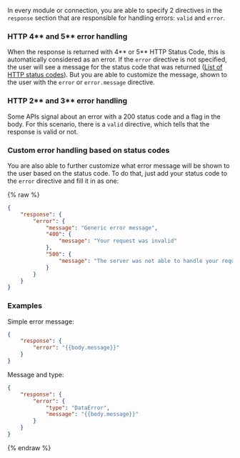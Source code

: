 In every module or connection, you are able to specify 2 directives in
the `response` section that are responsible for handling errors:
`valid` and `error`.

### HTTP 4** and 5** error handling

When the response is returned with 4** or 5** HTTP Status Code, this is
automatically considered as an error. If the `error` directive is not
specified, the user will see a message for the status code that was
returned
([List of HTTP status codes](https://en.wikipedia.org/wiki/List_of_HTTP_status_codes#4xx_Client_Error)).
But you are able to customize the message, shown to the user with the
`error` or `error.message` directive.

### HTTP 2** and 3** error handling

Some APIs signal about an error with a 200 status code and a flag in the
body. For this scenario, there is a `valid` directive, which tells that
the response is valid or not.

### Custom error handling based on status codes

You are also able to further customize what error message will be shown
to the user based on the status code. To do that, just add your status
code to the `error` directive and fill it in as one:

{% raw %}
```json
{
    "response": {
        "error": {
            "message": "Generic error message",
            "400": {
                "message": "Your request was invalid"
            },
            "500": {
                "message": "The server was not able to handle your request"
            }
        }
    }
}
```

### Examples

Simple error message:

```json
{
    "response": {
        "error": "{{body.message}}"
    }
}
```

Message and type:

```json
{
    "response": {
        "error": {
            "type": "DataError",
            "message": "{{body.message}}"
        }
    }
}
```
{% endraw %}